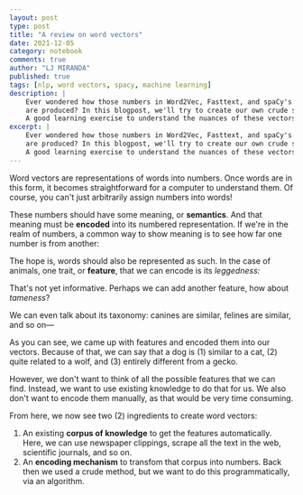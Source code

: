 ```yaml
---
layout: post
type: post
title: "A review on word vectors"
date: 2021-12-05
category: notebook
comments: true
author: "LJ MIRANDA"
published: true
tags: [nlp, word vectors, spacy, machine learning]
description: |
    Ever wondered how those numbers in Word2Vec, Fasttext, and spaCy's en_core_web_lg
    are produced? In this blogpost, we'll try to create our own crude set of word vectors!  
    A good learning exercise to understand the nuances of these vectors.
excerpt: |
    Ever wondered how those numbers in Word2Vec, Fasttext, and spaCy's en_core_web_lg
    are produced? In this blogpost, we'll try to create our own crude set of word vectors!  
    A good learning exercise to understand the nuances of these vectors.
---
```


Word vectors are representations of words into numbers. Once words are in this
form, it becomes straightforward for a computer to understand them. Of course,
you can't just arbitrarily assign numbers into words!

<!-- fun figure of cats and dogs with numbered indices -->

These numbers should have some meaning, or **semantics**. And that meaning must
be **encoded** into its numbered representation. If we're in the realm of numbers,
a common way to show meaning is to see how far one number is from another:

<!-- a number line -->
<!-- distance between two points -->

The hope is, words should also be represented as such. In the case of animals, 
one trait, or **feature**, that we can encode is its *leggedness:*


<!-- animal number line: wolf, cat, dog, bird, gecko -->

That's not yet informative. Perhaps we can add another feature, how about
*tameness*?

<!-- animal number line: two dimensions -->

We can even talk about its taxonomy: canines are similar,
felines are similar, and so on&mdash;

<!-- 3d number line -->

As you can see, we came up with features and encoded them into our vectors.
Because of that, we can say that a dog is (1) similar to a cat, (2) quite
related to a wolf, and (3) entirely different from a gecko. 

However, we don't want to think of all the possible features that we can find.
Instead, we want to use existing knowledge to do that for us. We also don't
want to encode them manually, as that would be very time consuming. 

From here, we now see two (2) ingredients to create word vectors:
1. An existing **corpus of knowledge** to get the features automatically. Here, we
   can use newspaper clippings, scrape all the text in the web, scientific
   journals, and so on.
2. An **encoding mechanism** to transfom that corpus into numbers. Back then we
   used a crude method, but we want to do this programmatically, via an
   algorithm.


